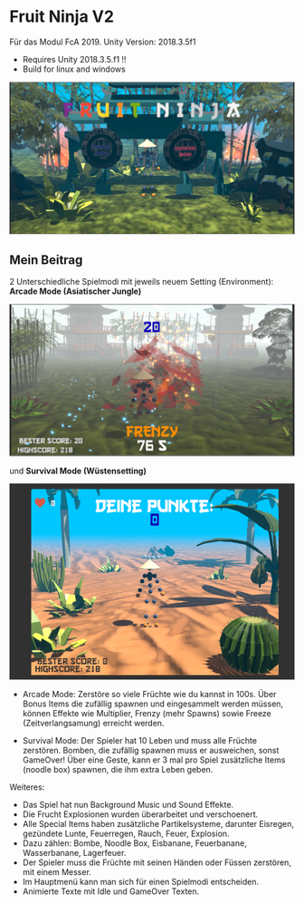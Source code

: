 # Fruit Ninja V2

Für das Modul FcA 2019. Unity Version: 2018.3.5f1

* Requires Unity 2018.3.5.f1 !!
* Build for linux and windows

<img src="markdown/screenshot3.png" width="700">

## Mein Beitrag

2 Unterschiedliche Spielmodi mit jeweils neuem Setting (Environment):
**Arcade Mode (Asiatischer Jungle)**

<img src="markdown/screenshot2.png" width="700">

 und **Survival Mode (Wüstensetting)**
 
<img src="markdown/screenshot.png" width="700">

* Arcade Mode: Zerstöre so viele Früchte wie du kannst in 100s. Über Bonus Items die zufällig spawnen und eingesammelt werden müssen, können Effekte wie Multiplier, Frenzy (mehr Spawns) sowie Freeze (Zeitverlangsamung) erreicht werden.

* Survival Mode: Der Spieler hat 10 Leben und muss alle Früchte zerstören. Bomben, die zufällig spawnen muss er ausweichen, sonst GameOver!
 Über eine Geste, kann er 3 mal pro Spiel zusätzliche Items (noodle box) spawnen, die ihm extra Leben geben.

Weiteres:

- Das Spiel hat nun Background Music und Sound Effekte.
- Die Frucht Explosionen wurden überarbeitet und verschoenert.
- Alle Special Items haben zusätzliche Partikelsysteme, darunter Eisregen, gezündete Lunte, Feuerregen, Rauch, Feuer, Explosion.
- Dazu zählen: Bombe, Noodle Box, Eisbanane, Feuerbanane, Wasserbanane, Lagerfeuer.
- Der Spieler muss die Früchte mit seinen Händen oder Füssen zerstören, mit einem Messer.
- Im Hauptmenü kann man sich für einen Spielmodi entscheiden.
- Animierte Texte mit Idle und GameOver Texten.
